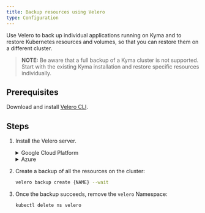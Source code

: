 ```yaml
---
title: Backup resources using Velero
type: Configuration
---
```


Use Velero to back up individual applications running on Kyma and to restore Kubernetes resources and volumes, so that you can restore them on a different cluster.

> **NOTE:** Be aware that a full backup of a Kyma cluster is not supported. Start with the existing Kyma installation and restore specific resources individually.

## Prerequisites

Download and install [Velero CLI](https://github.com/vmware-tanzu/velero/releases).

## Steps

1. Install the Velero server.

    <div tabs name="override-configuration">
      <details>
      <summary label="google-cloud-platform">
      Google Cloud Platform
      </summary>

      ```bash
      velero install \
          --provider gcp \
          --bucket {BUCKET} \
          --secret-file {CREDENTIALS_FILE} \
          --plugins velero/velero-plugin-for-gcp:v1.0.0 \
          --restore-only \
          --wait
      ```

      >**NOTE:** For details on configuring and installing Velero on GCP, read more about the [Velero plugin for GCP](https://github.com/vmware-tanzu/velero-plugin-for-gcp/blob/master/README.md).

      </details>
      <details>
      <summary label="azure">
      Azure
      </summary>

      ```bash
      velero install \
          --provider azure \
          --bucket {BUCKET} \
          --secret-file {CREDENTIALS_FILE} \
          --plugins velero/velero-plugin-for-microsoft-azure:v1.0.0 \
          --backup-location-config resourceGroup={AZURE_RESOURCE_GROUP},storageAccount={AZURE_STORAGE_ACCOUNT} \
          --snapshot-location-config apiTimeout={API_TIMEOUT},resourceGroup={AZURE_RESOURCE_GROUP} \
          --restore-only \
          --wait
      ```

      >**NOTE:** For details on configuring and installing Velero on Azure, read more about the [Velero plugin for Azure](https://github.com/vmware-tanzu/velero-plugin-for-microsoft-azure/blob/master/README.md).

      >**CAUTION:** If you use AKS, set the **AZURE_RESOURCE_GROUP** to the name of the auto-generated resource group. This resource group is created when you provision your cluster on Azure. It contains your cluster's virtual machines/disks.

      </details>
    </div>

2. Create a backup of all the resources on the cluster:

    ```bash
    velero backup create {NAME} --wait
    ```

3. Once the backup succeeds, remove the `velero` Namespace:

    ```bash
    kubectl delete ns velero
    ```
